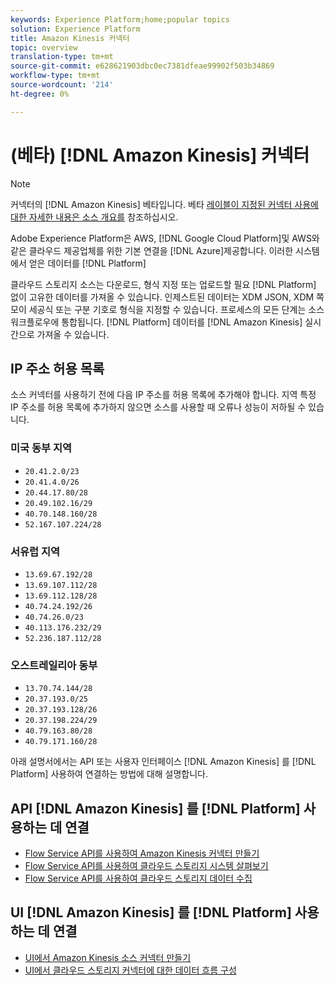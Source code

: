 ```yaml
---
keywords: Experience Platform;home;popular topics
solution: Experience Platform
title: Amazon Kinesis 커넥터
topic: overview
translation-type: tm+mt
source-git-commit: e628621903dbc0ec7381dfeae99902f503b34869
workflow-type: tm+mt
source-wordcount: '214'
ht-degree: 0%

---
```



# (베타) [!DNL Amazon Kinesis] 커넥터

>[!NOTE]
>
>커넥터의 [!DNL Amazon Kinesis] 베타입니다. 베타 [레이블이 지정된 커넥터 사용에 대한 자세한 내용은 소스 개요를](../../home.md#terms-and-conditions) 참조하십시오.

Adobe Experience Platform은 AWS, [!DNL Google Cloud Platform]및 AWS와 같은 클라우드 제공업체를 위한 기본 연결을 [!DNL Azure]제공합니다. 이러한 시스템에서 얻은 데이터를 [!DNL Platform]

클라우드 스토리지 소스는 다운로드, 형식 지정 또는 업로드할 필요 [!DNL Platform] 없이 고유한 데이터를 가져올 수 있습니다. 인제스트된 데이터는 XDM JSON, XDM 쪽모이 세공식 또는 구분 기호로 형식을 지정할 수 있습니다. 프로세스의 모든 단계는 소스 워크플로우에 통합됩니다. [!DNL Platform] 데이터를 [!DNL Amazon Kinesis] 실시간으로 가져올 수 있습니다.

## IP 주소 허용 목록

소스 커넥터를 사용하기 전에 다음 IP 주소를 허용 목록에 추가해야 합니다. 지역 특정 IP 주소를 허용 목록에 추가하지 않으면 소스를 사용할 때 오류나 성능이 저하될 수 있습니다.

### 미국 동부 지역

- `20.41.2.0/23`
- `20.41.4.0/26`
- `20.44.17.80/28`
- `20.49.102.16/29`
- `40.70.148.160/28`
- `52.167.107.224/28`

### 서유럽 지역

- `13.69.67.192/28`
- `13.69.107.112/28`
- `13.69.112.128/28`
- `40.74.24.192/26`
- `40.74.26.0/23`
- `40.113.176.232/29`
- `52.236.187.112/28`

### 오스트레일리아 동부

- `13.70.74.144/28`
- `20.37.193.0/25`
- `20.37.193.128/26`
- `20.37.198.224/29`
- `40.79.163.80/28`
- `40.79.171.160/28`

아래 설명서에서는 API 또는 사용자 인터페이스 [!DNL Amazon Kinesis] 를 [!DNL Platform] 사용하여 연결하는 방법에 대해 설명합니다.

## API [!DNL Amazon Kinesis] 를 [!DNL Platform] 사용하는 데 연결

- [Flow Service API를 사용하여 Amazon Kinesis 커넥터 만들기](../../tutorials/api/create/cloud-storage/kinesis.md)
- [Flow Service API를 사용하여 클라우드 스토리지 시스템 살펴보기](../../tutorials/api/explore/cloud-storage.md)
- [Flow Service API를 사용하여 클라우드 스토리지 데이터 수집](../../tutorials/api/collect/cloud-storage.md)

## UI [!DNL Amazon Kinesis] 를 [!DNL Platform] 사용하는 데 연결

- [UI에서 Amazon Kinesis 소스 커넥터 만들기](../../tutorials/ui/create/cloud-storage/kinesis.md)
- [UI에서 클라우드 스토리지 커넥터에 대한 데이터 흐름 구성](../../tutorials/ui/dataflow/streaming/cloud-storage-streaming.md)